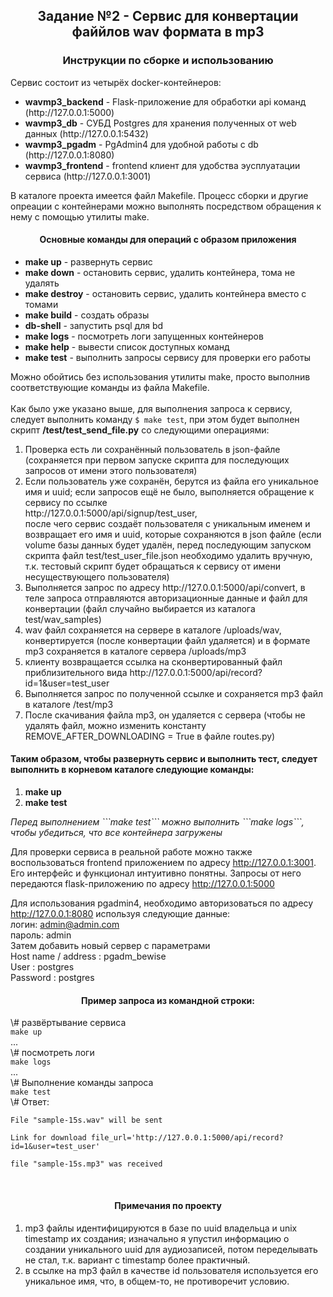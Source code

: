 <h2 align="center">Задание №2 - Сервис для конвертации файйлов wav формата в mp3</h2>
<h3 align="center"> Инструкции по сборке и использованию</h3>
Сервис состоит из четырёх docker-контейнеров: <br>
<ul>
  <li> <b>wavmp3_backend</b> - Flask-приложение для обработки api команд (http://127.0.0.1:5000) </li>
  <li> <b>wavmp3_db</b> - СУБД Postgres для хранения полученных от web данных (http://127.0.0.1:5432) </li>
  <li> <b>wavmp3_pgadm</b> - PgAdmin4 для удобной работы с db (http://127.0.0.1:8080)</li>
  <li> <b>wavmp3_frontend</b> - frontend клиент для удобства эусплуатации сервиса (http://127.0.0.1:3001)</li>
</ul>

В каталоге проекта имеется файл Makefile. Процесс сборки и другие опреации с контейнерами можно выполнять посредством обращения к нему с помощью утилиты make. <br>
<h4 align="center">Основные команды для операций с образом приложения</h4>
<ul>
  <li/><b>make up</b> - развернуть сервис
  <li/><b>make down</b> - остановить сервис, удалить контейнера, тома не удалять
  <li/><b>make destroy</b> - остановить сервис, удалить контейнера вместо с томами
  <li/><b>make build</b> - создать образы
  <li/><b>db-shell</b> - запустить psql для bd
  <li/><b>make logs</b> - посмотреть логи запущенных контейнеров
  <li/><b>make help</b> - вывести список доступных команд
  <li/><b>make test</b> - выполнить запросы сервису для проверки его работы
 </ul>

Можно обойтись без использования утилиты make, просто выполнив соответствующие команды из файла Makefile. <br><br>
Как было уже указано выше, для выполнения запроса к сервису, следует выполнить команду ```$ make test```, при этом будет выполнен скрипт <b>/test/test_send_file.py</b> со следующими операциями:
<ol>
<li/> Проверка есть ли сохранённый пользователь в json-файле (сохраняется при первом запуске скрипта для последующих запросов от имени этого пользователя)
<li/> Если пользователь уже сохранён, берутся из файла его уникальное имя и uuid; если запросов ещё не было, выполняется обращение к сервису по ссылке<br>
http://127.0.0.1:5000/api/signup/test_user,<br> после чего сервис создаёт пользователя с уникальным именем и возвращает его имя и uuid, которые сохраняются в json файле (если volume базы данных будет удалён, перед последующим запуском скрипта файл test/test_user_file.json необходимо удалить вручную, т.к. тестовый скрипт будет обращаться к сервису от имени несуществующего пользователя)
<li/> Выполняется запрос по адресу http://127.0.0.1:5000/api/convert, в теле запроса отправляются авторизационные данные и файл для конвертации (файл случайно выбирается из каталога test/wav_samples)
<li/> wav файл сохраняется на сервере в каталоге /uploads/wav, конвертируется (после конвертации файл удаляется) и в формате mp3 сохраняется в каталоге сервера /uploads/mp3
<li/>клиенту возвращается ссылка на сконвертированный файл приблизительного вида http://127.0.0.1:5000/api/record?id=1&user=test_user
<li/> Выполняется запрос по полученной ссылке и сохраняется mp3 файл в каталоге /test/mp3
<li/> После скачивания файла mp3, он удаляется с сервера (чтобы не удалять файл, можно изменить константу REMOVE_AFTER_DOWNLOADING = True в файле routes.py)
</ol>


<h4>Таким образом, чтобы развернуть сервис и выполнить тест, следует выполнить в корневом каталоге следующие команды:</h4>
  <ol>
    <li/> <b>make up</b>
    <li/> <b>make test</b>
  </ol>
<i>Перед выполнением ```make test``` можно выполнить ```make logs```, чтобы убедиться, что все контейнера загружены </i>

Для проверки сервиса в реальной работе можно также воспользоваться frontend приложением по адресу <http://127.0.0.1:3001>. Его интерфейс и функционал интуитивно понятны. Запросы от него передаются flask-приложению по адресу <http://127.0.0.1:5000>

Для использования pgadmin4, необходимо авторизоваться по адресу <http://127.0.0.1:8080> используя следующие данные: <br>
            логин: <admin@admin.com> <br>
            пароль: admin <br>
Затем добавить новый сервер с параметрами <br>
  Host name / address : pgadm_bewise<br>
  User : postgres<br>
  Password : postgres<br>

<h4 align="center">Пример запроса из командной строки:</h4>
\# развёртывание сервиса<br>
<code>make up</code><br>
...<br>
\# посмотреть логи<br>
<code>make logs</code><br>
...<br>
\# Выполнение команды запроса<br>
<code>make test</code><br>
\# Ответ:<br>
<code>
File "sample-15s.wav" will be sent<br>
Link for download file_url='http://127.0.0.1:5000/api/record?id=1&user=test_user' <br>
file "sample-15s.mp3" was received<br>
</code><br>

<h4 align="center">Примечания по проекту</h4>
<ol>
<li/>mp3 файлы идентифицируются в базе по uuid владельца и unix timestamp их создания; изначально я упустил информацию о создании уникального uuid для аудиозаписей, потом переделывать не стал, т.к. вариант с timestamp более практичный.
<li/>в ссылке на mp3 файл в качестве id пользователя используется его уникальное имя, что, в общем-то, не противоречит условию.
</ol>
